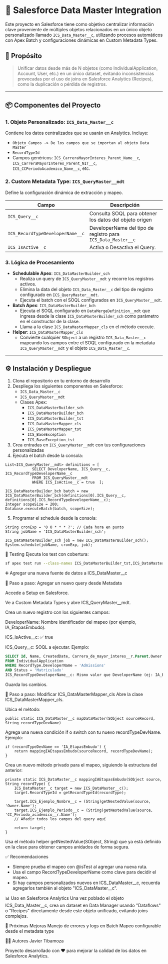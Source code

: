 # 🔄 Salesforce Data Master Integration

Este proyecto en Salesforce tiene como objetivo centralizar información clave proveniente de múltiples objetos relacionados en un único objeto personalizado llamado `ICS_Data_Master__c`, utilizando procesos automáticos con Apex Batch y configuraciones dinámicas en Custom Metadata Types.

## 🧩 Propósito

> Unificar datos desde más de N objetos (como IndividualApplication, Account, User, etc.) en un único dataset, evitando inconsistencias provocadas por el uso de joins en Salesforce Analytics (Recipes), como la duplicación o pérdida de registros.

---

## 📦 Componentes del Proyecto

### 1. Objeto Personalizado: `ICS_Data_Master__c`
Contiene los datos centralizados que se usarán en Analytics. Incluye:
- `Objeto_Campos -> De los campos que se importan al objeto Data Master`
- `RecordTypeId`
- Campos genéricos: `ICS_CarreraMayorInteres_Parent_Name__c`, `ICS_CarreraMayorInteres_Parent_NIT__c`, `ICS_CCPeriodoAcademico_Name__c`, etc.

### 2. Custom Metadata Type: `ICS_QueryMaster__mdt`
Define la configuración dinámica de extracción y mapeo.

| Campo | Descripción |
|-------|-------------|
| `ICS_Query__c` | Consulta SOQL para obtener los datos del objeto origen |
| `ICS_RecordTypeDeveloperName__c` | DeveloperName del tipo de registro para `ICS_Data_Master__c` |
| `ICS_IsActive__c` | Activa o Desactiva el Query. |

### 3. Lógica de Procesamiento

- **Schedulable Apex**: `ICS_DataMasterBuilder_sch`
    - Realiza un query de `ICS_QueryMaster__mdt` y recorre los registros activos.
    - Elimina la data del objeto `ICS_Data_Master__c` del tipo de registro configurado en `ICS_QueryMaster__mdt`.
    - Ejecuta el batch con el SOQL configurados en `ICS_QueryMaster__mdt`.
- **Batch Apex**: `ICS_DataMasterBuilder_bch`
    - Ejecuta el SOQL configurado en `DataMergeDefinition__mdt` que ingresa desde la clase `ICS_DataMasterBuilder_sch` como parámetro en el constructor de la clase.
    - Llama a la clase `ICS_DataMasterMapper_cls` en el método execute.
- **Helper**: `ICS_DataMasterMapper_cls`
    - Convierte cualquier `SObject` a un registro `ICS_Data_Master__c` mapeando los campos entre el SOQL configurado en la metadata `ICS_QueryMaster__mdt` y el objeto `ICS_Data_Master__c`.

---

## ⚙️ Instalación y Despliegue

1. Clona el repositorio en tu entorno de desarrollo
2. Despliega los siguientes componentes en Salesforce:
   - `ICS_Data_Master__c`
   - `ICS_QueryMaster__mdt`
   - Clases Apex:
     - `ICS_DataMasterBuilder_sch`
     - `ICS_DataMasterBuilder_bch`
     - `ICS_DataMasterBuilder_tst`
     - `ICS_DataMasterMapper_cls`
     - `ICS_DataMasterMapper_tst`
     - `ICS_BaseException`
     - `ICS_BaseException_tst`
3. Crea entradas en `ICS_QueryMaster__mdt` con tus configuraciones personalizadas
4. Ejecuta el batch desde la consola:

```apex
List<ICS_QueryMaster__mdt> definitions = [
            SELECT DeveloperName, ICS_Query__c, ICS_RecordTypeDeveloperName__c
            FROM ICS_QueryMaster__mdt 
            WHERE ICS_IsActive__c = true  ];

ICS_DataMasterBuilder_bch batch = new ICS_DataMasterBuilder_bch(definitions[0].ICS_Query__c, definitions[0].ICS_RecordTypeDeveloperName__c);
Integer scopeSize = 200;
Database.executeBatch(batch, scopeSize);
```
5. Programar el schedule desde la consola:

```apex
String cronExp = '0 0 * * * ?'; // Cada hora en punto
String jobName = 'ICS_DataMasterBuilder_sch';

ICS_DataMasterBuilder_sch job = new ICS_DataMasterBuilder_sch();
System.schedule(jobName, cronExp, job);
```


🧪 Testing
Ejecuta los test con cobertura:

```bash
sf apex test run --class-names ICS_DataMasterBuilder_tst,ICS_DataMasterMapper_tst,ICS_BaseException_tst --result-format human --output-dir test-results --wait 10
```

➕ Agregar una nueva fuente de datos a ICS_DataMaster__c

🔁 Paso a paso: Agregar un nuevo query desde Metadata

Accede a Setup en Salesforce.

Ve a Custom Metadata Types y abre ICS_QueryMaster__mdt.

Crea un nuevo registro con los siguientes campos:

DeveloperName: Nombre identificador del mapeo (por ejemplo, IA_EtapasEmbudo).

ICS_IsActive__c: ✅ true

ICS_Query__c: SOQL a ejecutar. Ejemplo:

```sql
SELECT Id, Name, CreatedDate, Carrera_de_mayor_interes__r.Parent.Owner.Name, ...
FROM IndividualApplication
WHERE RecordType.DeveloperName = 'Admissions'
AND Status = 'Matriculado'
ICS_RecordTypeDeveloperName__c: Mismo valor que DeveloperName (ej: IA_EtapasEmbudo)
```
Guarda los cambios.

🧠 Paso a paso: Modificar ICS_DataMasterMapper_cls
Abre la clase ICS_DataMasterMapper_cls.

Ubica el método:

```apex
public static ICS_DataMaster__c mapDataMaster(SObject sourceRecord, String recordTypeDevName)
```
Agrega una nueva condición if o switch con tu nuevo recordTypeDevName. Ejemplo:

```apex
if (recordTypeDevName == 'IA_EtapasEmbudo') {
    return mappingIAEtapasEmbudo(sourceRecord, recordTypeDevName);
}
```
Crea un nuevo método privado para el mapeo, siguiendo la estructura del anterior:

```apex
private static ICS_DataMaster__c mappingIAEtapasEmbudo(SObject source, String recordType) {
    ICS_DataMaster__c target = new ICS_DataMaster__c();
    target.RecordTypeId = getRecordTypeId(recordType);

    target.ICS_Ejemplo_Nombre__c = (String)getNestedValue(source, 'Owner.Name');
    target.ICS_Ejemplo_Periodo__c = (String)getNestedValue(source, 'CC_Periodo_academico__r.Name');
    // Añadir todos los campos del query aquí

    return target;
}
```
Usa el método helper getNestedValue(SObject, String) que ya está definido en la clase para obtener campos anidados de forma segura.

✅ Recomendaciones
 - Siempre prueba el mapeo con @isTest al agregar una nueva ruta.
 - Usa el campo RecordTypeDeveloperName como clave para decidir el mapeo.
 - Si hay campos personalizados nuevos en ICS_DataMaster__c, recuerda agregarlos también al objeto "ICS_DataMaster__c".

📊 Uso en Salesforce Analytics
Una vez poblado el objeto ICS_Data_Master__c, crea un dataset en Data Manager usando "Dataflows" o "Recipes" directamente desde este objeto unificado, evitando joins complejos.

📅 Próximas Mejoras
Manejo de errores y logs en Batch
Mapeo configurable desde el metadata type 


👨‍💻 Autores
Javier Tibamoza

Proyecto desarrollado con ❤️ para mejorar la calidad de los datos en Salesforce Analytics.


